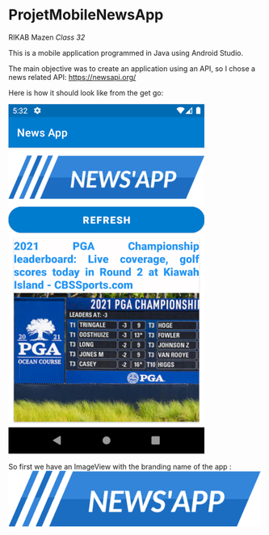 # ProjetMobileNewsApp 

RIKAB Mazen *Class 32*

This is a mobile application programmed in Java using Android Studio.

The main objective was to create an application using an API, so I chose a news related API: https://newsapi.org/

Here is how it should look like from the get go:

<a href = "img/main_activityy.png"> <img src = "img/main_activityy.png" /> <a>

So first we have an ImageView with the branding name of the app : 
  <a href = "img/big_logo.png"> <img src = "img/big_logo.png" width ="500"/> <a>
